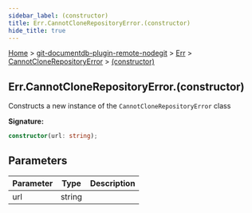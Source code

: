 ```yaml
---
sidebar_label: (constructor)
title: Err.CannotCloneRepositoryError.(constructor)
hide_title: true
---
```


[Home](./index.md) &gt; [git-documentdb-plugin-remote-nodegit](./git-documentdb-plugin-remote-nodegit.md) &gt; [Err](./git-documentdb-plugin-remote-nodegit.err.md) &gt; [CannotCloneRepositoryError](./git-documentdb-plugin-remote-nodegit.err.cannotclonerepositoryerror.md) &gt; [(constructor)](./git-documentdb-plugin-remote-nodegit.err.cannotclonerepositoryerror._constructor_.md)

## Err.CannotCloneRepositoryError.(constructor)

Constructs a new instance of the `CannotCloneRepositoryError` class

<b>Signature:</b>

```typescript
constructor(url: string);
```

## Parameters

|  Parameter | Type | Description |
|  --- | --- | --- |
|  url | string |  |

